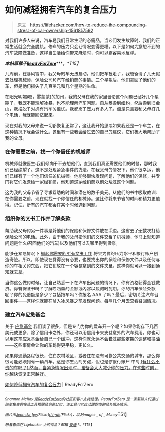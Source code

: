# 如何减轻拥有汽车的复合压力

> 原文：<https://lifehacker.com/how-to-reduce-the-compounding-stress-of-car-ownership-1561857592>

对我们许多人来说，汽车是我们日常生活的必需品，当它们发生故障时，我们的正常生活就会完全脱轨。修车的压力只会让情况变得更糟。以下是如何为意想不到的汽车故障做准备，这样当生活给你带来麻烦时，你可以更容易地反弹。



***本帖原载于***[***ReadyForZero***](http://blog.readyforzero.com/how-to-reduce-the-compounding-stress-of-car-ownership/)***。**T15】*

几周前，在暴风雪中，我父母的车无法启动。他们把车拖走了，我爸爸请了几天假去处理机械师、保险公司和汽车经销商的事情。三个星期后，他们拿回了他们的车，但是他们损失了几百美元和几个星期的生命。

在阳光明媚(嗯，雾蒙蒙)的加州，我的父母在我的家里谈论这个问题已经好几个星期了，我既不能理解冰暴，也不能理解汽车问题。自从我搬到纽约，然后搬到旧金山，我摆脱了对拥有汽车的担忧。我都忘了压力有多大了。但是只需要和父母打几个电话，我就能回忆起来。

现在对我的父母来说一切都恢复正常了，这让我开始思考如果我还是一个车主，在这种情况下我会做什么。这里有一些我会给过去的自己的建议，它们极大地帮助了我的父母。

### 在你需要之前，找一个你信任的机械师

机械师就像医生:我们倾向于不去想他们，直到我们真正需要他们的时候，那时我们已经绝望了。这不是处理紧急事件的方法。在我父母的情况下，他们很幸运，他们已经有了一个他们信任的机械师。他能够很快发现问题，了解他们的保修，并专门将它们发送给一家经销商，他知道这家经销商以前处理过这个问题。

这为我的父母节省了寻求帮助的时间和潜在的数千美元。从他们的书中吸取教训:在你需要之前，现在就找一个你信任的机械师。这比你将来节省的时间和精力更值得。记住，所有的汽车都会在某个时候遇到问题。

### 组织你的文书工作并了解条款

帮助我父母的另一件事是将他们的保险和保修文件放在手边。这省去了无数次打给保险公司的电话。此外，由于我的父母把他们的文件交给了机械师，他马上就知道问题是什么(召回他们的汽车)以及他们可以去哪里得到保修。

能够在紧急情况下 [抓起你需要的所有文书工作](http://lifehacker.com/how-do-i-organize-my-piles-of-paper-into-something-mana-5843845) 将会为你的压力水平和银行账户创造奇迹。所以，即使现在觉得没有必要，也要找出你的保险和保修文件以及任何与你的车相关的东西，把它们放在一个容易拿到的文件夹里。这样你就可以一接到通知就去拿。

当你这么做的时候，让自己熟悉一下在汽车出问题的情况下，你有资格获得金钱救济。你有保证书吗？了解它涵盖的金额或内容以及何时到期。你的汽车保险条款呢？你的免赔额是多少？包括拖车吗？你报名 AAA 了吗？最后，密切关注汽车召回事件——这样你就能在陷入冰风暴之前发现问题。每隔几个月去查看召回情况。

### 建立汽车应急基金

关于 [应急基金](http://lifehacker.com/five-questions-you-should-ask-when-youre-building-an-e-510521154) 我们谈了很多，但是专门为你的爱车开一个呢？如果你能存下几百美元或更多，除了信用卡之外，你还可以用信用卡来支付意外的汽车费用。你也可以用这笔应急基金给自己一个缓冲，这样你就永远不会错过那些定期的调整和换油——这些事情会让你的车跑得更平稳，更长久。

如果你通勤路程很长，住在农村地区，或者住在没有可靠公共交通的城市，那么你很可能必须拥有一辆汽车。这是你生活的关键，但也是你银行账户 中的 [(有什么不贵的车吗？).然而，当紧急情况出现时，准备会大大减少你的压力。在这些时刻，你越快恢复正常越好。](http://blog.readyforzero.com/what-happens-if-i-cant-make-my-car-loan-payment/)

[如何降低拥有汽车的复合压力](http://blog.readyforzero.com/how-to-reduce-the-compounding-stress-of-car-ownership/) | ReadyForZero

* * *

<small>*Shannon McNay 是*</small>[<small>*ReadyForZero*</small>](https://www.readyforzero.com/)<small>*的社区和客户支持经理。ReadyForZero 是一家帮助人们通过简单免费的在线工具摆脱债务的公司，该工具可以自动跟踪你的债务偿还情况。*</small>

<small>*图片由*</small>[<small>*Jenn dur fey*</small>](https://www.flickr.com/photos/dottiemae/6698914483/sizes/l)<small>*(Flickr)*</small>[<small>*rl hyde*</small>](https://www.flickr.com/photos/breatheindigital/4619831939/sizes/l)<small>*(Flickr)，以及*</small><small>*Images _ of _ Money*</small>T51】

<small>*想看看你在 Lifehacker 上的作品？邮箱*</small> [<small>*安迪*</small>](mailto:andy@lifehacker.com) <small>*。*T15】</small>